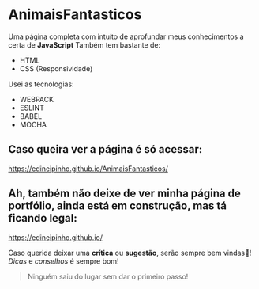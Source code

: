 # AnimaisFantasticos
Uma página completa com intuíto de aprofundar meus conhecimentos a certa de **JavaScript**
Também tem bastante de:
- HTML
- CSS (Responsividade)

Usei as tecnologias:
- WEBPACK
- ESLINT
- BABEL
- MOCHA

## Caso queira ver a página é só acessar:
https://edineipinho.github.io/AnimaisFantasticos/

## Ah, também não deixe de ver minha página de portfólio, ainda está em construção, mas tá ficando legal:
https://edineipinho.github.io/

Caso querida deixar uma **crítica** ou **sugestão**, serão sempre bem vindas🤗!
*Dicas* e *conselhos* é sempre bom!

> Ninguém saiu do lugar sem dar o primeiro passo!

